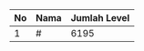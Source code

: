 | No | Nama            | Jumlah Level |
|----|-----------------|--------------|
| 1  | #    |    6195        |

